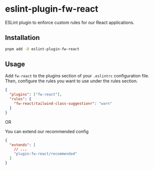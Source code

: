 # eslint-plugin-fw-react

ESLint plugin to enforce custom rules for our React applications.

## Installation

```sh
pnpm add -D eslint-plugin-fw-react
```

## Usage

Add `fw-react` to the plugins section of your `.eslintrc` configuration file. Then, configure the rules you want to use under the rules section.

```json
{
  "plugins": ["fw-react"],
  "rules": {
    "fw-react/tailwind-class-suggestionr": "warn"
  }
}
```

OR

You can extend our recommended config

```json
{
  "extends": [
    // ...
    "plugin:fw-react/recommended"
  ]
}
```
